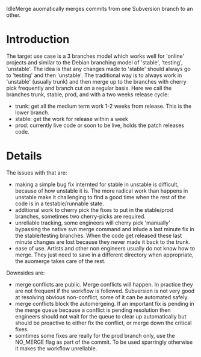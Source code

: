 IdleMerge auomatically merges commits from one Subversion branch to an other.

# Introduction #

The target use case is a 3 branches model which works well for 'online' projects and similar to
the Debian branching model of 'stable', 'testing', 'unstable'. The idea is that any changes made
to 'stable' should always go to 'testing' and then 'unstable'. The traditional way is to always
work in 'unstable' (usually trunk) and then merge up to the branches with cherry pick frequently
and branch cut on a regular basis. Here we call the branches trunk, stable, prod, and with a two
weeks release cycle:
  * trunk: get all the medium term work 1-2 weeks from release. This is the lower branch.
  * stable: get the work for release within a week
  * prod: currently live code or soon to be live, holds the patch releases code.

# Details #

The issues with that are:
  * making a simple bug fix internted for stable in unstable is difficult, because of how unstable it is. The more radical work than happens in unstable make it challenging to find a good time when the rest of the code is in a testable/runnable state.
  * additional work to cherry pick the fixes to put in the stable/prod branches, sometimes two cherry-picks are required.
  * unreliable tracking, some engineers will cherry pick 'manually' bypassing the native svn merge command and inlude a last minute fix in the stable/testing branches. When the code get released these last minute changes are lost because they never made it back to the trunk.
  * ease of use. Artists and other non engineers usually do not know how to merge. They just need to save in a different directory when appropriate, the auomerge takes care of the rest.

Downsides are:
  * merge conflicts are public. Merge conflicts will happen. In practice they are not frequent if the workflow is followed. Subversion is not very good at resolving obvious non-conflict, some of it can be automated safely.
  * merge conflicts block the automergeing. If an important fix is pending in the merge queue because a conflict is pending resolution then engineers should not wait for the queue to clear up automatically but should be proactive to either fix the conflict, or merge down the critical fixes.
  * somtimes some fixes are really for the prod branch only, use the NO\_MERGE flag as part of the commit. To be used sparringly otherwise it makes the workflow unreliable.